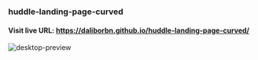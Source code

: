 ### huddle-landing-page-curved

#### Visit live URL: https://daliborbn.github.io/huddle-landing-page-curved/
![desktop-preview](https://user-images.githubusercontent.com/109923493/197357520-3545f129-c516-4c4a-9a0b-66c2e9740b08.jpg)
